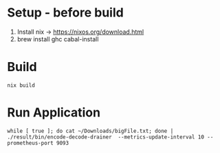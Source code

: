 # Setup - before build

1) Install nix -> https://nixos.org/download.html
2) brew install ghc cabal-install

# Build

`nix build`

# Run Application

`while [ true ]; do cat ~/Downloads/bigFile.txt; done | ./result/bin/encode-decode-drainer  --metrics-update-interval 10 --prometheus-port 9093`
